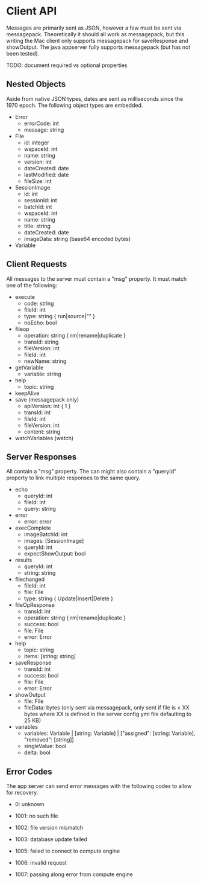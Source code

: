 # Client API

Messages are primarily sent as JSON, however a few must be sent via messagepack. Theoretically it should all work as messagepack, but this writing the Mac client only supports messagepack for saveResponse and showOutput. The java appserver fully supports messagepack (but has not been tested).

TODO: document required vs optional properties

## Nested Objects

Aside from native JSON types, dates are sent as milliseconds since the 1970 epoch. The following object types are embedded.

* Error
	* errorCode: int
	* message: string
* File
	* id: integer
	* wspaceId: int
	* name: string
	* version: int
	* dateCreated: date
	* lastModified: date
	* fileSize: int
* SessionImage
	* id: int
	* sessionId: int
	* batchId: int
	* wspaceId: int
	* name: string
	* title: string
	* dateCreated: date
	* imageData: string (base64 encoded bytes)
* Variable

## Client Requests

All messages to the server must contain a "msg" property. It must match one of the following:

* execute 
	* code: string
	* fileId: int
	* type: string { run|source|"" }
	* noEcho: bool
* fileop 
	* operation: string { rm|rename|duplicate }
	* transId: string
	* fileVersion: int
	* fileId: int
	* newName: string
* getVariable 
	* variable: string
* help
	* topic: string
* keepAlive
* save (messagepack only)
	* apiVersion: int { 1 }
	* transId: int
	* fileId: int
	* fileVersion: int
	* content: string
* watchVariables (watch)

## Server Responses

All contain a "msg" property. The can might also contain a "queryId" property to link multiple responses to the same query.

* echo
	* queryId: int
	* fileId: int
	* query: string
* error
	* error: error
* execComplete 
	* imageBatchId: int
	* images: [SessionImage]
	* queryId: int
	* expectShowOutput: bool
* results
	* queryId: int
	* string: string
* filechanged 
	* fileId: int
	* file: File
	* type: string { Update|Insert|Delete }
* fileOpResponse
	* transId: int
	* operation: string { rm|rename|duplicate }
	* success: bool
	* file: File
	* error: Error
* help
	* topic: string
	* items: [string: string]
* saveResponse
	* transId: int
	* success: bool
	* file: File
	* error: Error
* showOutput
	* file: File
	* fileData: bytes (only sent via messagepack, only sent if file is < XX bytes where XX is defined in the server config yml file defaulting to 25 KB)
* variables 
	* variables: Variable | [string: Variable] | ["assigned": [string: Variable], "removed": [string]]
	* singleValue: bool
	* delta: bool

## Error Codes

The app server can send error messages with the following codes to allow for recovery.

* 0: unknown

* 1001: no such file

* 1002: file version mismatch

* 1003: database update failed

* 1005: failed to connect to compute engine

* 1006: invalid request

* 1007: passing along error from compute engine
